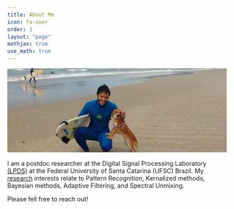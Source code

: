 ```yaml
---
title: About Me
icon: fa-user
order: 3
layout: "page"
mathjax: true
use_math: true
---
```



<a href="#" class="image featured"><img src="assets/images/surf_raps.jpg" alt=""/></a>


I am a postdoc researcher at the Digital Signal Processing Laboratory [(LPDS)](http://lpds.ufsc.br/) at the Federal University of Santa Catarina (UFSC) Brazil. My [research](/research) interests relate to Pattern Recognition, Kernalized methods, Bayesian methods, Adaptive Filtering, and Spectral Unmixing.

Please fell free to reach out! 

